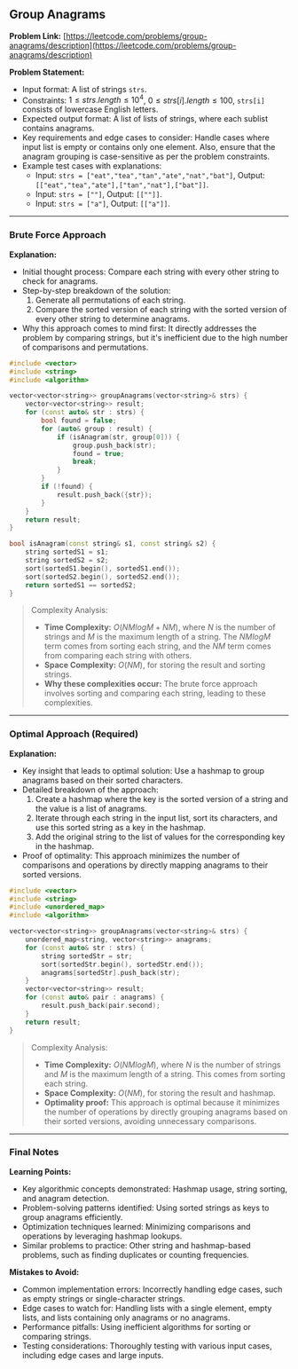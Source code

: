 ## Group Anagrams
**Problem Link:** [https://leetcode.com/problems/group-anagrams/description](https://leetcode.com/problems/group-anagrams/description)

**Problem Statement:**
- Input format: A list of strings `strs`.
- Constraints: $1 \leq strs.length \leq 10^4$, $0 \leq strs[i].length \leq 100$, `strs[i]` consists of lowercase English letters.
- Expected output format: A list of lists of strings, where each sublist contains anagrams.
- Key requirements and edge cases to consider: Handle cases where input list is empty or contains only one element. Also, ensure that the anagram grouping is case-sensitive as per the problem constraints.
- Example test cases with explanations:
  - Input: `strs = ["eat","tea","tan","ate","nat","bat"]`, Output: `[["eat","tea","ate"],["tan","nat"],["bat"]]`.
  - Input: `strs = [""]`, Output: `[[""]]`.
  - Input: `strs = ["a"]`, Output: `[["a"]]`.

---

### Brute Force Approach
**Explanation:**
- Initial thought process: Compare each string with every other string to check for anagrams.
- Step-by-step breakdown of the solution:
  1. Generate all permutations of each string.
  2. Compare the sorted version of each string with the sorted version of every other string to determine anagrams.
- Why this approach comes to mind first: It directly addresses the problem by comparing strings, but it's inefficient due to the high number of comparisons and permutations.

```cpp
#include <vector>
#include <string>
#include <algorithm>

vector<vector<string>> groupAnagrams(vector<string>& strs) {
    vector<vector<string>> result;
    for (const auto& str : strs) {
        bool found = false;
        for (auto& group : result) {
            if (isAnagram(str, group[0])) {
                group.push_back(str);
                found = true;
                break;
            }
        }
        if (!found) {
            result.push_back({str});
        }
    }
    return result;
}

bool isAnagram(const string& s1, const string& s2) {
    string sortedS1 = s1;
    string sortedS2 = s2;
    sort(sortedS1.begin(), sortedS1.end());
    sort(sortedS2.begin(), sortedS2.end());
    return sortedS1 == sortedS2;
}
```

> Complexity Analysis:
> - **Time Complexity:** $O(NMlogM + NM)$, where $N$ is the number of strings and $M$ is the maximum length of a string. The $NMlogM$ term comes from sorting each string, and the $NM$ term comes from comparing each string with others.
> - **Space Complexity:** $O(NM)$, for storing the result and sorting strings.
> - **Why these complexities occur:** The brute force approach involves sorting and comparing each string, leading to these complexities.

---

### Optimal Approach (Required)
**Explanation:**
- Key insight that leads to optimal solution: Use a hashmap to group anagrams based on their sorted characters.
- Detailed breakdown of the approach:
  1. Create a hashmap where the key is the sorted version of a string and the value is a list of anagrams.
  2. Iterate through each string in the input list, sort its characters, and use this sorted string as a key in the hashmap.
  3. Add the original string to the list of values for the corresponding key in the hashmap.
- Proof of optimality: This approach minimizes the number of comparisons and operations by directly mapping anagrams to their sorted versions.

```cpp
#include <vector>
#include <string>
#include <unordered_map>
#include <algorithm>

vector<vector<string>> groupAnagrams(vector<string>& strs) {
    unordered_map<string, vector<string>> anagrams;
    for (const auto& str : strs) {
        string sortedStr = str;
        sort(sortedStr.begin(), sortedStr.end());
        anagrams[sortedStr].push_back(str);
    }
    vector<vector<string>> result;
    for (const auto& pair : anagrams) {
        result.push_back(pair.second);
    }
    return result;
}
```

> Complexity Analysis:
> - **Time Complexity:** $O(NMlogM)$, where $N$ is the number of strings and $M$ is the maximum length of a string. This comes from sorting each string.
> - **Space Complexity:** $O(NM)$, for storing the result and hashmap.
> - **Optimality proof:** This approach is optimal because it minimizes the number of operations by directly grouping anagrams based on their sorted versions, avoiding unnecessary comparisons.

---

### Final Notes
**Learning Points:**
- Key algorithmic concepts demonstrated: Hashmap usage, string sorting, and anagram detection.
- Problem-solving patterns identified: Using sorted strings as keys to group anagrams efficiently.
- Optimization techniques learned: Minimizing comparisons and operations by leveraging hashmap lookups.
- Similar problems to practice: Other string and hashmap-based problems, such as finding duplicates or counting frequencies.

**Mistakes to Avoid:**
- Common implementation errors: Incorrectly handling edge cases, such as empty strings or single-character strings.
- Edge cases to watch for: Handling lists with a single element, empty lists, and lists containing only anagrams or no anagrams.
- Performance pitfalls: Using inefficient algorithms for sorting or comparing strings.
- Testing considerations: Thoroughly testing with various input cases, including edge cases and large inputs.